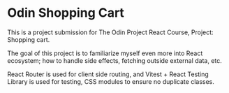# Odin Shopping Cart

This is a project submission for The Odin Project React Course, Project: Shopping cart.

The goal of this project is to familiarize myself even more into React ecosystem; how to handle side effects, fetching outside external data, etc.

React Router is used for client side routing, and Vitest + React Testing Library is used for testing, CSS modules to ensure no duplicate classes.
